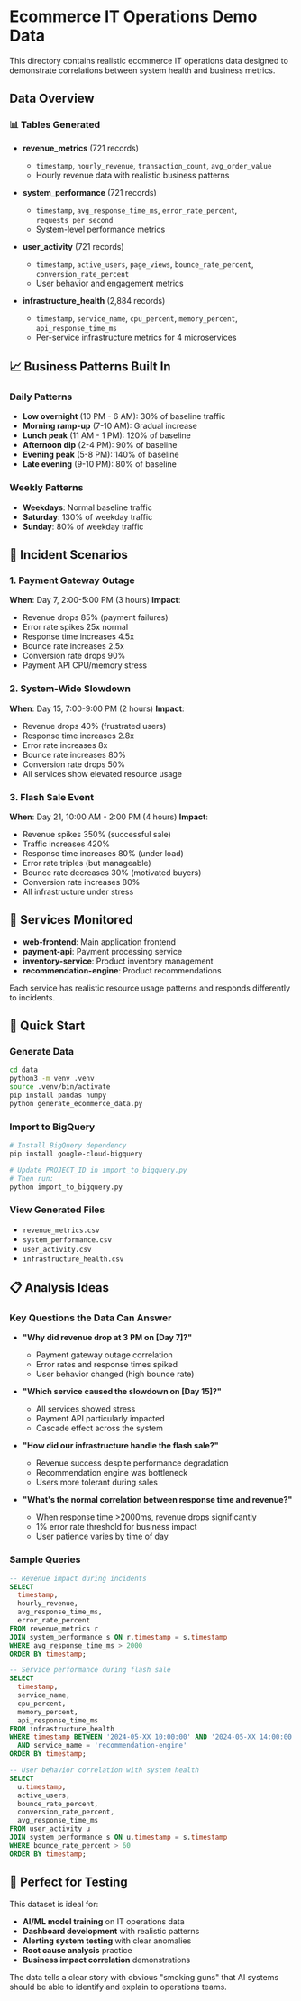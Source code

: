 # Ecommerce IT Operations Demo Data

This directory contains realistic ecommerce IT operations data designed to
demonstrate correlations between system health and business metrics.

## Data Overview

### 📊 Tables Generated

-   **revenue_metrics** (721 records)

    -   `timestamp`, `hourly_revenue`, `transaction_count`, `avg_order_value`
    -   Hourly revenue data with realistic business patterns

-   **system_performance** (721 records)

    -   `timestamp`, `avg_response_time_ms`, `error_rate_percent`,
        `requests_per_second`
    -   System-level performance metrics

-   **user_activity** (721 records)

    -   `timestamp`, `active_users`, `page_views`, `bounce_rate_percent`,
        `conversion_rate_percent`
    -   User behavior and engagement metrics

-   **infrastructure_health** (2,884 records)

    -   `timestamp`, `service_name`, `cpu_percent`, `memory_percent`,
        `api_response_time_ms`
    -   Per-service infrastructure metrics for 4 microservices

## 📈 Business Patterns Built In

### Daily Patterns

-   **Low overnight** (10 PM - 6 AM): 30% of baseline traffic
-   **Morning ramp-up** (7-10 AM): Gradual increase
-   **Lunch peak** (11 AM - 1 PM): 120% of baseline
-   **Afternoon dip** (2-4 PM): 90% of baseline
-   **Evening peak** (5-8 PM): 140% of baseline
-   **Late evening** (9-10 PM): 80% of baseline

### Weekly Patterns

-   **Weekdays**: Normal baseline traffic
-   **Saturday**: 130% of weekday traffic
-   **Sunday**: 80% of weekday traffic

## 🚨 Incident Scenarios

### 1. Payment Gateway Outage

**When**: Day 7, 2:00-5:00 PM (3 hours) **Impact**:

-   Revenue drops 85% (payment failures)
-   Error rate spikes 25x normal
-   Response time increases 4.5x
-   Bounce rate increases 2.5x
-   Conversion rate drops 90%
-   Payment API CPU/memory stress

### 2. System-Wide Slowdown

**When**: Day 15, 7:00-9:00 PM (2 hours) **Impact**:

-   Revenue drops 40% (frustrated users)
-   Response time increases 2.8x
-   Error rate increases 8x
-   Bounce rate increases 80%
-   Conversion rate drops 50%
-   All services show elevated resource usage

### 3. Flash Sale Event

**When**: Day 21, 10:00 AM - 2:00 PM (4 hours) **Impact**:

-   Revenue spikes 350% (successful sale)
-   Traffic increases 420%
-   Response time increases 80% (under load)
-   Error rate triples (but manageable)
-   Bounce rate decreases 30% (motivated buyers)
-   Conversion rate increases 80%
-   All infrastructure under stress

## 🔧 Services Monitored

-   **web-frontend**: Main application frontend
-   **payment-api**: Payment processing service
-   **inventory-service**: Product inventory management
-   **recommendation-engine**: Product recommendations

Each service has realistic resource usage patterns and responds differently to
incidents.

## 🚀 Quick Start

### Generate Data

```bash
cd data
python3 -m venv .venv
source .venv/bin/activate
pip install pandas numpy
python generate_ecommerce_data.py
```

### Import to BigQuery

```bash
# Install BigQuery dependency
pip install google-cloud-bigquery

# Update PROJECT_ID in import_to_bigquery.py
# Then run:
python import_to_bigquery.py
```

### View Generated Files

-   `revenue_metrics.csv`
-   `system_performance.csv`
-   `user_activity.csv`
-   `infrastructure_health.csv`

## 📋 Analysis Ideas

### Key Questions the Data Can Answer

-   **"Why did revenue drop at 3 PM on [Day 7]?"**

    -   Payment gateway outage correlation
    -   Error rates and response times spiked
    -   User behavior changed (high bounce rate)

-   **"Which service caused the slowdown on [Day 15]?"**

    -   All services showed stress
    -   Payment API particularly impacted
    -   Cascade effect across the system

-   **"How did our infrastructure handle the flash sale?"**

    -   Revenue success despite performance degradation
    -   Recommendation engine was bottleneck
    -   Users more tolerant during sales

-   **"What's the normal correlation between response time and revenue?"**

    -   When response time >2000ms, revenue drops significantly
    -   1% error rate threshold for business impact
    -   User patience varies by time of day

### Sample Queries

```sql
-- Revenue impact during incidents
SELECT
  timestamp,
  hourly_revenue,
  avg_response_time_ms,
  error_rate_percent
FROM revenue_metrics r
JOIN system_performance s ON r.timestamp = s.timestamp
WHERE avg_response_time_ms > 2000
ORDER BY timestamp;

-- Service performance during flash sale
SELECT
  timestamp,
  service_name,
  cpu_percent,
  memory_percent,
  api_response_time_ms
FROM infrastructure_health
WHERE timestamp BETWEEN '2024-05-XX 10:00:00' AND '2024-05-XX 14:00:00'
  AND service_name = 'recommendation-engine'
ORDER BY timestamp;

-- User behavior correlation with system health
SELECT
  u.timestamp,
  active_users,
  bounce_rate_percent,
  conversion_rate_percent,
  avg_response_time_ms
FROM user_activity u
JOIN system_performance s ON u.timestamp = s.timestamp
WHERE bounce_rate_percent > 60
ORDER BY timestamp;
```

## 🎯 Perfect for Testing

This dataset is ideal for:

-   **AI/ML model training** on IT operations data
-   **Dashboard development** with realistic patterns
-   **Alerting system testing** with clear anomalies
-   **Root cause analysis** practice
-   **Business impact correlation** demonstrations

The data tells a clear story with obvious "smoking guns" that AI systems should
be able to identify and explain to operations teams.
